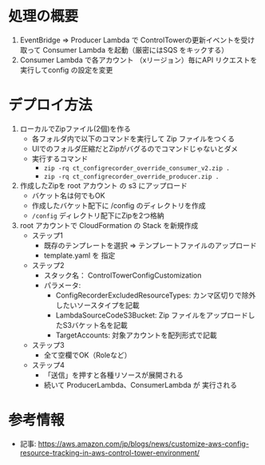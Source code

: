 # 処理の概要

1. EventBridge => Producer Lambda で ControlTowerの更新イベントを受け取って Consumer Lambda を起動（厳密にはSQS をキックする）
2. Consumer Lambda で各アカウント （xリージョン）毎にAPI リクエストを実行してconfig の設定を変更

# デプロイ方法

1. ローカルでZipファイル(2個)を作る
   - 各フォルダ内で以下のコマンドを実行して Zip ファイルをつくる
   - UIでのフォルダ圧縮だとZipがバグるのでコマンドじゃないとダメ
   - 実行するコマンド
     - `zip -rq ct_configrecorder_override_consumer_v2.zip .`
     - `zip -rq ct_configrecorder_override_producer.zip .`
2. 作成したZipを root アカウント の s3 にアップロード
   - バケット名は何でもOK
   - 作成したバケット配下に /config のディレクトリを作成
   - `/config` ディレクトリ配下にZipを2つ格納
3. root アカウントで CloudFormation の Stack を新規作成
   - ステップ1
      - 既存のテンプレートを選択 => テンプレートファイルのアップロード
      - template.yaml を 指定
   - ステップ2
     - スタック名： ControlTowerConfigCustomization
     - パラメータ:
       - ConfigRecorderExcludedResourceTypes: カンマ区切りで除外したいソースタイプを記載
       - LambdaSourceCodeS3Bucket: Zip ファイルをアップロードしたS3バケット名を記載
       - TargetAccounts: 対象アカウントを配列形式で記載
   - ステップ3
     - 全て空欄でOK（Roleなど）
   - ステップ4
     - 「送信」を押すと各種リソースが展開される
     - 続いて ProducerLambda、ConsumerLambda が 実行される

# 参考情報

- 記事: <https://aws.amazon.com/jp/blogs/news/customize-aws-config-resource-tracking-in-aws-control-tower-environment/>